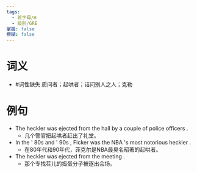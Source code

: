```yaml
---
tags:
  - 首字母/H
  - 级别/GRE
掌握: false
模糊: false
---
```

# 词义
- #词性缺失 质问者；起哄者；诘问别人之人；克勒
# 例句
- The heckler was ejected from the hall by a couple of police officers .
	- 几个警官把起哄者赶出了礼堂。
- In the ' 80s and ' 90s , Ficker was the NBA 's most notorious heckler .
	- 在80年代和90年代，菲克尔是NBA最臭名昭著的起哄者。
- The heckler was ejected from the meeting .
	- 那个专找茬儿的捣蛋分子被逐出会场。
